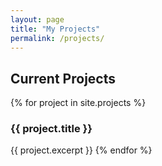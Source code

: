 ```yaml
---
layout: page
title: "My Projects"
permalink: /projects/
---
```


## Current Projects

{% for project in site.projects %}
  ### {{ project.title }}
  {{ project.excerpt }}
{% endfor %}
